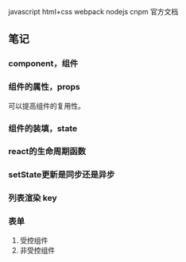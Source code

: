 javascript
html+css
webpack
nodejs
cnpm
官方文档

## 笔记

### component，组件

### 组件的属性，props
可以提高组件的复用性。

### 组件的装填，state

### react的生命周期函数

### setState更新是同步还是异步

### 列表渲染 key

### 表单
1. 受控组件
2. 非受控组件